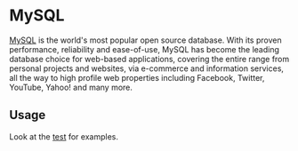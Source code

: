 # MySQL

[MySQL](https://www.mysql.com/) is the world's most popular open source database. With its proven performance, reliability and ease-of-use, MySQL has become the leading database choice for web-based applications, covering the entire range from personal projects and websites, via e-commerce and information services, all the way to high profile web properties including Facebook, Twitter, YouTube, Yahoo! and many more.

## Usage

Look at the [test](./mysql-container.test.ts) for examples.
